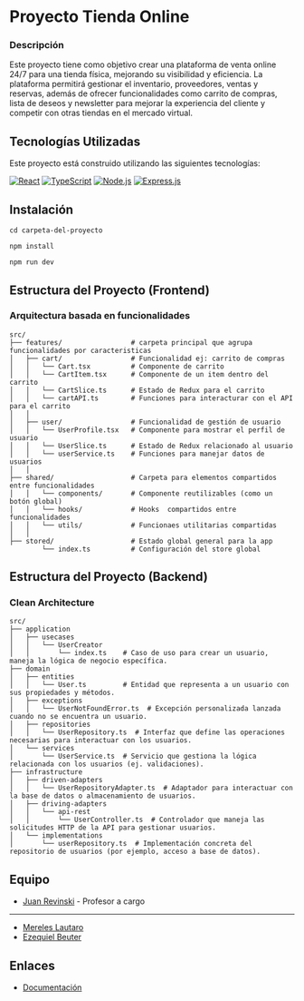 # Proyecto Tienda Online

### Descripción
Este proyecto tiene como objetivo crear una plataforma de venta online 24/7 para una tienda física, mejorando su visibilidad y eficiencia. La plataforma permitirá gestionar el inventario, proveedores, ventas y reservas, además de ofrecer funcionalidades como carrito de compras, lista de deseos y newsletter para mejorar la experiencia del cliente y competir con otras tiendas en el mercado virtual.

## Tecnologías Utilizadas

Este proyecto está construido utilizando las siguientes tecnologías:

[![React](https://img.shields.io/badge/React-61DAFB?style=flat&logo=react&logoColor=white)](https://reactjs.org)
[![TypeScript](https://img.shields.io/badge/TypeScript-3178C6?style=flat&logo=typescript&logoColor=white)](https://www.typescriptlang.org)
[![Node.js](https://img.shields.io/badge/Node.js-339933?style=flat&logo=node.js&logoColor=white)](https://nodejs.org)
[![Express.js](https://img.shields.io/badge/Express.js-000000?style=flat&logo=express&logoColor=white)](https://expressjs.com)

## Instalación

```
cd carpeta-del-proyecto
```

```
npm install
```

```
npm run dev
```

## Estructura del Proyecto (Frontend)
### Arquitectura basada en funcionalidades

```
src/
├── features/                 # carpeta principal que agrupa funcionalidades por caracteristicas
│   ├── cart/                 # Funcionalidad ej: carrito de compras
│   │   └── Cart.tsx          # Componente de carrito
│   │   └── CartItem.tsx      # Componente de un item dentro del carrito
│   │   └── CartSlice.ts      # Estado de Redux para el carrito
│   │   └── cartAPI.ts        # Funciones para interacturar con el API para el carrito
│   │
│   ├── user/                 # Funcionalidad de gestión de usuario
│   │   └── UserProfile.tsx   # Componente para mostrar el perfil de usuario
│   │   └── UserSlice.ts      # Estado de Redux relacionado al usuario
│   │   └── userService.ts    # Funciones para manejar datos de usuarios
│   │
├── shared/                   # Carpeta para elementos compartidos entre funcionalidades
│   │   └── components/       # Componente reutilizables (como un botón global)
│   │   └── hooks/            # Hooks  compartidos entre funcionalidades
│   │   └── utils/            # Funcionaes utilitarias compartidas
│   │
├── stored/                   # Estado global general para la app
        └── index.ts          # Configuración del store global
```

## Estructura del Proyecto (Backend)
### Clean Architecture

```
src/
├── application
│   ├── usecases
│   │   └── UserCreator
│   │       └── index.ts    # Caso de uso para crear un usuario, maneja la lógica de negocio específica.
├── domain
│   ├── entities
│   │   └── User.ts         # Entidad que representa a un usuario con sus propiedades y métodos.
│   ├── exceptions
│   │   └── UserNotFoundError.ts  # Excepción personalizada lanzada cuando no se encuentra un usuario.
│   ├── repositories
│   │   └── UserRepository.ts  # Interfaz que define las operaciones necesarias para interactuar con los usuarios.
│   └── services
│       └── UserService.ts  # Servicio que gestiona la lógica relacionada con los usuarios (ej. validaciones).
├── infrastructure
│   ├── driven-adapters
│   │   └── UserRepositoryAdapter.ts  # Adaptador para interactuar con la base de datos o almacenamiento de usuarios.
│   ├── driving-adapters
│   │   └── api-rest
│   │       └── UserController.ts  # Controlador que maneja las solicitudes HTTP de la API para gestionar usuarios.
│   └── implementations
│       └── userRepository.ts  # Implementación concreta del repositorio de usuarios (por ejemplo, acceso a base de datos).
```

## Equipo

- [Juan Revinski](https://github.com/RevJuanma) - Profesor a cargo
---
- [Mereles Lautaro](https://github.com/MerelesLautaro)
- [Ezequiel Beuter](https://github.com/EzequeielB)

## Enlaces

- [Documentación](https://drive.google.com/drive/folders/1nAwyldjev5PDrSPfEVHCpEcs_ytaP3T1?usp=sharing)



